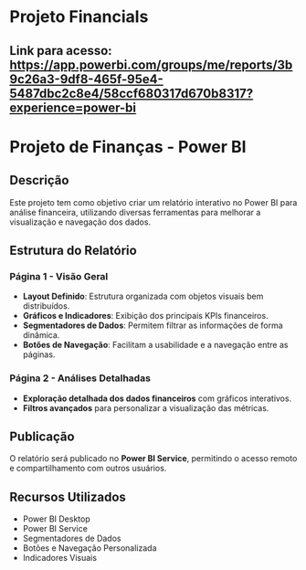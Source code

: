# Projeto Financials

## Link para acesso: https://app.powerbi.com/groups/me/reports/3b9c26a3-9df8-465f-95e4-5487dbc2c8e4/58ccf680317d670b8317?experience=power-bi

# Projeto de Finanças - Power BI

## Descrição
Este projeto tem como objetivo criar um relatório interativo no Power BI para análise financeira, utilizando diversas ferramentas para melhorar a visualização e navegação dos dados.

## Estrutura do Relatório

### Página 1 - Visão Geral
- **Layout Definido**: Estrutura organizada com objetos visuais bem distribuídos.
- **Gráficos e Indicadores**: Exibição dos principais KPIs financeiros.
- **Segmentadores de Dados**: Permitem filtrar as informações de forma dinâmica.
- **Botões de Navegação**: Facilitam a usabilidade e a navegação entre as páginas.

### Página 2 - Análises Detalhadas
- **Exploração detalhada dos dados financeiros** com gráficos interativos.
- **Filtros avançados** para personalizar a visualização das métricas.

## Publicação
O relatório será publicado no **Power BI Service**, permitindo o acesso remoto e compartilhamento com outros usuários.

## Recursos Utilizados
- Power BI Desktop
- Power BI Service
- Segmentadores de Dados
- Botões e Navegação Personalizada
- Indicadores Visuais

